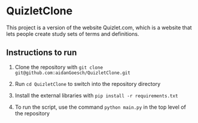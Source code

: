 ﻿# QuizletClone
This project is a version of the website Quizlet.com, which is a website that lets people create study sets of terms and definitions.

## Instructions to run
1. Clone the repository with `git clone git@github.com:aidanGoesch/QuizletClone.git`

2. Run `cd QuizletClone` to switch into the repository directory

3. Install the external libraries with `pip install -r requirements.txt`

4. To run the script, use the command `python main.py` in the top level of the repository 
